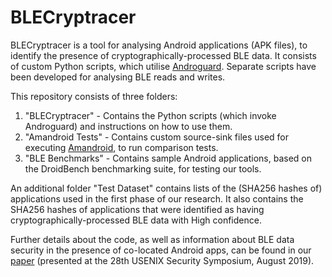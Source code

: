 # BLECryptracer #

BLECryptracer is a tool for analysing Android applications (APK files), to identify the presence of cryptographically-processed BLE data. It consists of custom Python scripts, which utilise [Androguard](https://github.com/androguard/androguard). Separate scripts have been developed for analysing BLE reads and writes.

This repository consists of three folders:
1. "BLECryptracer" - Contains the Python scripts (which invoke Androguard) and instructions on how to use them.
2. "Amandroid Tests" - Contains custom source-sink files used for executing [Amandroid](http://pag.arguslab.org/argus-saf), to run comparison tests. 
3. "BLE Benchmarks" - Contains sample Android applications, based on the DroidBench benchmarking suite, for testing our tools.

An additional folder "Test Dataset" contains lists of the (SHA256 hashes of) applications used in the first phase of our research. It also contains the SHA256 hashes of applications that were identified as having cryptographically-processed BLE data with High confidence.

Further details about the code, as well as information about BLE data security in the presence of co-located Android apps, can be found in our [paper](https://www.usenix.org/system/files/sec19-sivakumaran_0.pdf) (presented at the 28th USENIX Security Symposium, August 2019).
